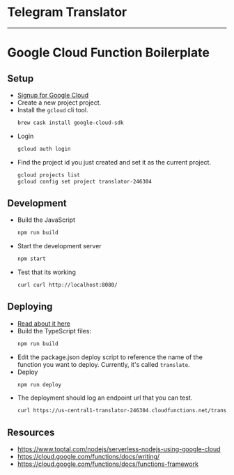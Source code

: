 # Telegram Translator




---

# Google Cloud Function Boilerplate

## Setup
- [Signup for Google Cloud](https://console.cloud.google.com)
- Create a new project project.
- Install the `gcloud` cli tool.
	```sh
	brew cask install google-cloud-sdk
	```
- Login
	```sh
	gcloud auth login
	```
- Find the project id you just created and set it as the current project.
	```sh
	gcloud projects list
	gcloud config set project translator-246304
	```

## Development
- Build the JavaScript
	```sh
	npm run build
	```
- Start the development server
	```sh
	npm start
	```
- Test that its working
	```sh
	curl curl http://localhost:8080/
	```

## Deploying
- [Read about it here](https://cloud.google.com/functions/docs/deploying/filesystem)
- Build the TypeScript files:
	```sh
	npm run build
	```
- Edit the package.json deploy script to reference the name of the function you want to deploy. Currently, it's called `translate`.
- Deploy
	```sh
	npm run deploy
	```
- The deployment should log an endpoint url that you can test.
	```sh
	curl https://us-central1-translator-246304.cloudfunctions.net/translate
	```

## Resources
- https://www.toptal.com/nodejs/serverless-nodejs-using-google-cloud
- https://cloud.google.com/functions/docs/writing/
- https://cloud.google.com/functions/docs/functions-framework